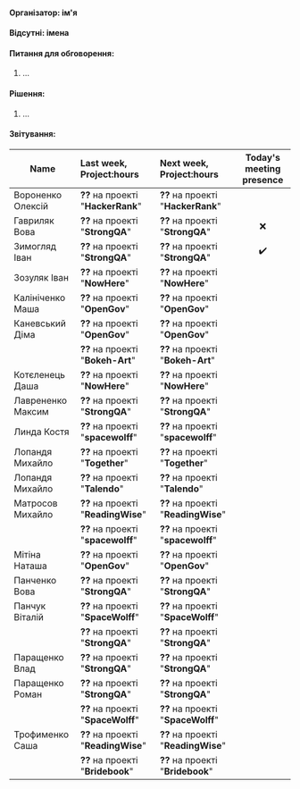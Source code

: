 #### Організатор: **ім'я**

#### Відсутні: імена

#### Питання для обговорення:
1. ...

#### Рішення:
1. ...

#### Звітування:



| Name              | Last week, Project:hours           |Next week, Project:hours            | Today's meeting presence     |         
| -------------     |:--------------                     | :-----                             |:-----:                       |
| Вороненко Олексій | **??** на проекті "**HackerRank**" |**??** на проекті "**HackerRank**"  |                              |                 
| Гавриляк Вова     | **??** на проекті "**StrongQA**"   |**??** на проекті "**StrongQA**"    |  :x:                         |
| Зимогляд Іван     | **??** на проекті "**StrongQA**"   |**??** на проекті "**StrongQA**"    |  :heavy_check_mark:          |                  
| Зозуляк Іван      | **??** на проекті "**NowHere**"    |**??** на проекті "**NowHere**"     |                              |
| Калініченко Маша  | **??** на проекті "**OpenGov**"    |**??** на проекті "**OpenGov**"     |                              |
| Каневський Діма   | **??** на проекті "**OpenGov**"    |**??** на проекті "**OpenGov**"     |                              |
|                   | **??** на проекті "**Bokeh-Art**"  |**??** на проекті "**Bokeh-Art**"   |                              |
| Котєленець Даша   | **??** на проекті "**NowHere**"    |**??** на проекті "**NowHere**"     |                              |
| Лаврененко Максим | **??** на проекті "**StrongQA**"   |**??** на проекті "**StrongQA**"    |                              |
| Линда Костя       | **??** на проекті "**spacewolff**" |**??** на проекті "**spacewolff**"  |                              |
| Лопандя Михайло   | **??** на проекті "**Together**"   |**??** на проекті "**Together**"    |                              |
| Лопандя Михайло   | **??** на проекті "**Talendo**"    |**??** на проекті "**Talendo**"     |                              |
| Матросов Михайло  | **??** на проекті "**ReadingWise**"|**??** на проекті "**ReadingWise**" |                              |
|                   | **??** на проекті "**spacewolff**" |**??** на проекті "**spacewolff**"  |                              |
| Мітіна Наташа     | **??** на проекті "**OpenGov**"    |**??** на проекті "**OpenGov**"     |                              |
| Панченко Вова     | **??** на проекті "**StrongQA**"   |**??** на проекті "**StrongQA**"    |                              |
| Панчук Віталій    | **??** на проекті "**SpaceWolff**" |**??** на проекті "**SpaceWolff**"  |                              |
|                   | **??** на проекті "**StrongQA**"   |**??** на проекті "**StrongQA**"    |                              |
| Паращенко Влад    | **??** на проекті "**StrongQA**"   |**??** на проекті "**StrongQA**"    |                              |
| Паращенко Роман   | **??** на проекті "**StrongQA**"   |**??** на проекті "**StrongQA**"    |                              |
|                   | **??** на проекті "**SpaceWolff**" |**??** на проекті "**SpaceWolff**"  |                              |
| Трофименко Саша   | **??** на проекті "**ReadingWise**"|**??** на проекті "**ReadingWise**" |                              |
|                   | **??** на проекті "**Bridebook**"  |**??** на проекті "**Bridebook**"   |                              |
